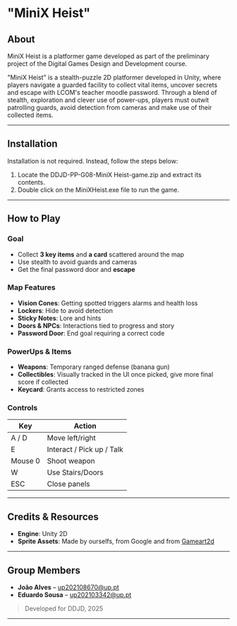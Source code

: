 
# "MiniX Heist"

## About
MiniX Heist is a platformer game developed as part of the preliminary project of the Digital Games Design and Development course.

"MiniX Heist" is a stealth-puzzle 2D platformer developed in Unity, where players navigate a guarded facility to collect vital items, uncover secrets and escape with LCOM's teacher moodle password. Through a blend of stealth, exploration and clever use of power-ups, players must outwit patrolling guards, avoid detection from cameras and make  use of their collected items.

---

## Installation

Installation is not required. Instead, follow the steps below:

1. Locate the DDJD-PP-G08-MiniX Heist-game.zip and extract its contents.
2. Double click on the MiniXHeist.exe file to run the game.

---

## How to Play

### Goal
- Collect **3 key items** and **a card** scattered around the map
- Use stealth to avoid guards and cameras
- Get the final password door and **escape**

### Map Features
- **Vision Cones**: Getting spotted triggers alarms and health loss
- **Lockers**: Hide to avoid detection
- **Sticky Notes**: Lore and hints
- **Doors & NPCs**: Interactions tied to progress and story
- **Password Door**: End goal requiring a correct code

### PowerUps & Items
- **Weapons**: Temporary ranged defense (banana gun)
- **Collectibles**: Visually tracked in the UI once picked, give more final score if collected
- **Keycard**: Grants access to restricted zones

### Controls
| Key        | Action                          |
|------------|---------------------------------|
| A / D      | Move left/right                 |
| E          | Interact / Pick up / Talk       |
| Mouse 0    | Shoot weapon                    |
| W          | Use Stairs/Doors                |
| ESC        | Close panels                    |

---

## Credits & Resources

- **Engine**: Unity 2D
- **Sprite Assets**: Made by ourselfs, from Google and from [Gameart2d](https://www.gameart2d.com/freebies.html)

---

## Group Members

- **João Alves** – up202108670@up.pt
- **Eduardo Sousa** – up202103342@up.pt

> Developed for DDJD, 2025

---

